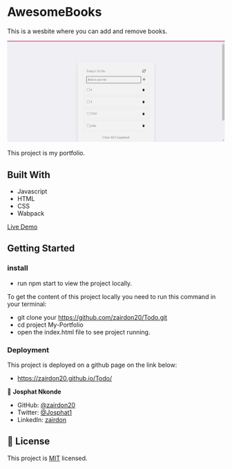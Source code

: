 
# AwesomeBooks

This is a wesbite where you can add and remove books.

![screenshot](Screenshottt.png)

This project is my portfolio.

## Built With

- Javascript
- HTML
- CSS
- Wabpack

[Live Demo](https://github.com/zairdon20/Todo.git)

## Getting Started

### install

- run npm start to view the project locally.

To get the content of this project locally you need to run this command in your terminal:

- git clone your https://github.com/zairdon20/Todo.git
- cd project My-Portfolio
- open the index.html file to see project running.

### Deployment

This project is deployed on a github page on the link below:

- https://zairdon20.github.io/Todo/

👤 **Josphat Nkonde**

- GitHub: [@zairdon20](https://github.com/zairdon20)
- Twitter: [@Josphat1](https://twitter.com/Josphat1/)
- LinkedIn: [zairdon](https://www.linkedin.com/in/zairdon/)

## 📝 License

This project is [MIT](./MIT.md) licensed.
